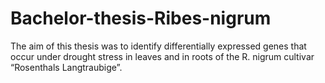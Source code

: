 # Bachelor-thesis-Ribes-nigrum
The aim of this thesis was to identify differentially expressed genes that occur under drought stress in leaves and in roots of the R. nigrum cultivar “Rosenthals Langtraubige”.
